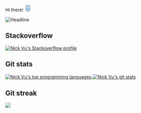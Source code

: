 <p>Hi there! <img src="dancing-gopher.gif" width="20" height="20" /></p>
<img src="headline1.png" alt="Headline"/>
<h2>
Stackoverflow
</h2>
<a href="https://stackoverflow.com/users/9201587/nick-vu?tab=profile">
<img src="https://stackoverflow.com/users/flair/9201587.png?theme=clean" alt="Nick Vu's Stackoverflow profile"/>
</a>
<h2>
Git stats
</h2>
<div>
<a href="https://github.com/vuthanhnguyen92">
  <img align="center" src="https://github-readme-stats.vercel.app/api/top-langs/?username=vuthanhnguyen92&layout=compact" style="height:180px" alt="Nick Vu's top programming languages"/>
</a>
<a href="https://github.com/vuthanhnguyen92">
  <img align="center" src="https://github-readme-stats.vercel.app/api?username=vuthanhnguyen92&show_icons=true&include_all_commits=true&card_width=414&custom_title=Github%20Stats&text_bold=true&count_private=true" style="height:180px" alt="Nick Vu's git stats"/>
</a>
  <h2>
    Git streak
  </h2>
  <img src="https://streak-stats.demolab.com/?user=vuthanhnguyen92"/>
</div>
